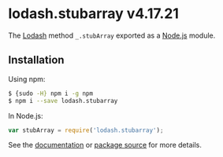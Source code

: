# lodash.stubarray v4.17.21

The [Lodash](https://lodash.com/) method `_.stubArray` exported as a [Node.js](https://nodejs.org/) module.

## Installation

Using npm:
```bash
$ {sudo -H} npm i -g npm
$ npm i --save lodash.stubarray
```

In Node.js:
```js
var stubArray = require('lodash.stubarray');
```

See the [documentation](https://lodash.com/docs#stubArray) or [package source](https://github.com/lodash/lodash/blob/4.17.21-npm-packages/lodash.stubarray) for more details.
